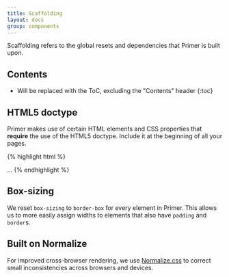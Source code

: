 ```yaml
---
title: Scaffolding
layout: docs
group: components
---
```


Scaffolding refers to the global resets and dependencies that Primer is built upon.

## Contents

* Will be replaced with the ToC, excluding the "Contents" header
{:toc}

## HTML5 doctype

Primer makes use of certain HTML elements and CSS properties that **require** the use of the HTML5 doctype. Include it at the beginning of all your pages.

{% highlight html %}
<!DOCTYPE html>
<html lang="en">
  ...
</html>
{% endhighlight %}

## Box-sizing

We reset `box-sizing` to `border-box` for every element in Primer. This allows us to more easily assign widths to elements that also have `padding` and `border`s.

## Built on Normalize

For improved cross-browser rendering, we use [Normalize.css](http://necolas.github.io/normalize.css/) to correct small inconsistencies across browsers and devices.
